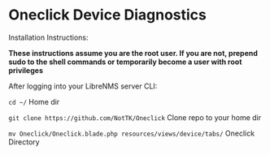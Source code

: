 # Oneclick Device Diagnostics


Installation Instructions:

**These instructions assume you are the root user. If you are not, prepend sudo to the shell commands or temporarily become a user with root privileges**

After logging into your LibreNMS server CLI:

```cd ~/``` Home dir

```git clone https://github.com/NotTK/Oneclick``` Clone repo to your home dir

```mv Oneclick/Oneclick.blade.php resources/views/device/tabs/``` Oneclick Directory

```mv 


